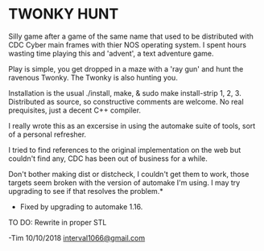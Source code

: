 TWONKY HUNT<br>
==============

Silly game after a game of the same name that used to be distributed with CDC Cyber main frames with thier NOS operating system. I spent hours wasting time playing this and 'advent', a text adventure game.<p>Play is simple, you get dropped in a maze with a 'ray gun' and hunt the ravenous Twonky. The Twonky is also hunting you.

Installation is the usual ./install, make, & sudo make install-strip 1, 2, 3. Distributed as source, so constructive comments are welcome. No real prequisites, just a decent C++ compiler.

I really wrote this as an excersise in using the automake suite of tools, sort of a personal refresher.

I tried to find references to the original implementation on the web but couldn't find any, CDC has been out of business for a while.

Don't bother making dist or distcheck, I couldn't get them to work, those targets seem broken with the version of automake I'm using. I may try upgrading to see if that resolves the problem.*

* Fixed by upgrading to automake 1.16.

 TO DO: Rewrite in proper STL
 
-Tim 10/10/2018 <interval1066@gmail.com>

